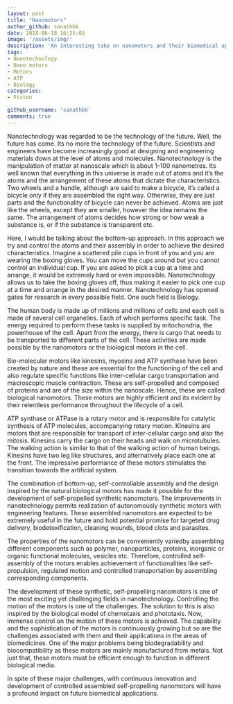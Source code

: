 ```yaml
---
layout: post
title: "Nanomotors"
author_github: sanathbk
date: 2018-06-18 16:25:03
image: '/assets/img/'
description: 'An interesting take on nanomotors and their biomedical applications'
tags:
- Nanotechnology
- Nano motors
- Motors
- ATP
- Biology
categories:
- Piston

github_username: 'sanathbk'
comments: true
---
```


﻿Nanotechnology was regarded to be the technology of the future. Well, the future has come. Its no more the technology of the future. Scientists and engineers have become increasingly good at designing and engineering materials down at the level of atoms and molecules. Nanotechnology is the manipulation of matter at nanoscale which is about 1-100 nanometres. Its well known that everything in this universe is made out of atoms and it’s the atoms and the arrangement of these atoms that dictate the characteristics. Two wheels and a handle, although are said to make a bicycle, it’s called a bicycle only if they are assembled the right way. Otherwise, they are just parts and the functionality of bicycle can never be achieved. Atoms are just like the wheels, except they are smaller, however the idea remains the same. The arrangement of atoms decides how strong or how weak a substance is, or if the substance is transparent etc.  

Here, I would be talking about the bottom-up approach. In this approach we try and control the atoms and their assembly in order to achieve the desired characteristics. Imagine a scattered pile cups in front of you and you are wearing the boxing gloves. You can move the cups around but you cannot control an individual cup. If you are asked to pick a cup at a time and arrange, it would be extremely hard or even impossible. Nanotechnology allows us to take the boxing gloves off, thus making it easier to pick one cup at a time and arrange in the desired manner. Nanotechnology has opened gates for research in every possible field. One such field is Biology.  

The human body is made up of millions and millions of cells and each cell is made of several cell organelles. Each of which performs specific task. The energy required to perform these tasks is supplied by mitochondria, the powerhouse of the cell. Apart from the energy, there is cargo that needs to be transported to different parts of the cell. These activities are made possible by the nanomotors or the biological motors in the cell.  

Bio-molecular motors like kinesins, myosins and ATP synthase have been created by nature and these are essential for the functioning of the cell and also regulate specific functions like inter-cellular cargo transportation and macroscopic muscle contraction. These are self-propelled and composed of proteins and are of the size within the nanoscale. Hence, these are called biological nanomotors. These motors are highly efficient and its evident by their relentless performance throughout the lifecycle of a cell.  

ATP synthase or ATPase is a rotary motor and is responsible for catalytic synthesis of ATP molecules, accompanying rotary motion. Kinesins are motors that are responsible for transport of inter-cellular cargo and also the mitosis. Kinesins carry the cargo on their heads and walk on microtubules. The walking action is similar to that of the walking action of human beings. Kinesins have two leg like structures, and alternatively place each one at the front. The impressive performance of these motors stimulates the transition towards the artificial system.  

The combination of bottom-up, self-controllable assembly and the design inspired by the natural biological motors has made it possible for the development of self-propelled synthetic nanomotors. The improvements in nanotechnology permits realization of autonomously synthetic motors with engineering features. These assembled nanomotors are expected to be extremely useful in the future and hold potential promise for targeted drug delivery, biodetoxification, cleaning wounds, blood clots and parasites.  

The properties of the nanomotors can be conveniently variedby assembling different components such as polymer, nanoparticles, proteins, inorganic or organic functional molecules, vesicles etc. Therefore, controlled self-assembly of the motors enables achievement of functionalities like self-propulsion, regulated motion and controlled transportation by assembling corresponding components.  

The development of these synthetic, self-propelling nanomotors is one of the most exciting yet challenging fields in nanotechnology. Controlling the motion of the motors is one of the challenges. The solution to this is also inspired by the biological model of chemotaxis and phototaxis. Now, immense control on the motion of these motors is achieved. The capability and the sophistication of the motors is continuously growing but so are the challenges associated with them and their applications in the areas of biomedicines. One of the major problems being biodegradability and biocompatibility as these motors are mainly manufactured from metals. Not just that, these motors must be efficient enough to function in different biological media.  

In spite of these major challenges, with continuous innovation and development of controlled assembled self-propelling nanomotors will have a profound impact on future biomedical applications. 
